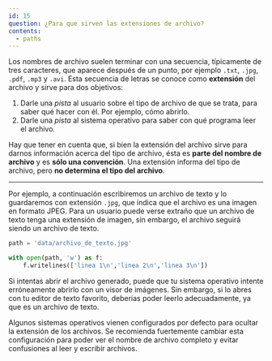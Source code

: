 ```yaml
---
id: 15
question: ¿Para que sirven las extensiones de archivo?
contents:
  - paths
---
```


Los nombres de archivo suelen terminar con una secuencia, típicamente de tres caracteres, que aparece después de un punto, por ejemplo `.txt`, `.jpg`, `.pdf`, `.mp3` y `.avi`. Esta secuencia de letras se conoce como **extensión** del archivo y sirve para dos objetivos:

1. Darle una _pista_ al usuario sobre el tipo de archivo de que se trata, para saber qué hacer con él. Por ejemplo, cómo abrirlo.
2. Darle una _pista_ al sistema operativo para saber con qué programa leer el archivo.

Hay que tener en cuenta que, si bien la extensión del archivo sirve para darnos información acerca del tipo de archivo, ésta es **parte del nombre de archivo** y es **sólo una convención**. Una extensión informa del tipo de archivo, pero **no determina el tipo del archivo**.

---

Por ejemplo, a continuación escribiremos un archivo de texto y lo guardaremos con extensión `.jpg`, que indica que el archivo es una imagen en formato JPEG. Para un usuario puede verse extraño que un archivo de texto tenga una extensión de imagen, sin embargo, el archivo seguirá siendo un archivo de texto.

```py
path = 'data/archivo_de_texto.jpg'

with open(path, 'w') as f:
    f.writelines(['linea 1\n','linea 2\n','linea 3\n'])
```

Si intentas abrir el archivo generado, puede que tu sistema operativo intente erróneamente abrirlo con un visor de imágenes. Sin embargo, si lo abres con tu editor de texto favorito, deberías poder leerlo adecuadamente, ya que es un archivo de texto.

Algunos sistemas operativos vienen configurados por defecto para ocultar la extensión de los archivos. Se recomienda fuertemente cambiar esta configuración para poder ver el nombre de archivo completo y evitar confusiones al leer y escribir archivos.